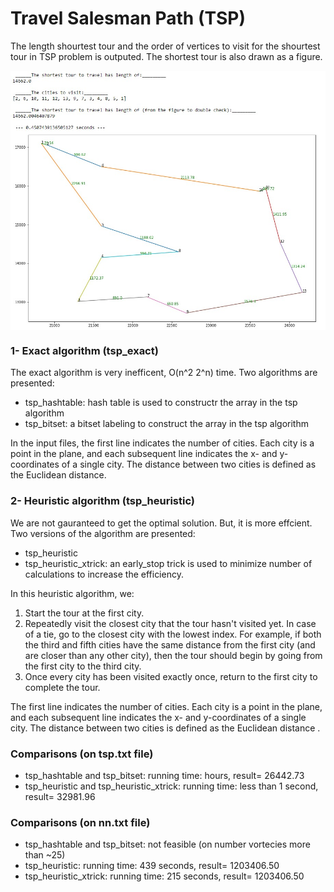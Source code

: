 # Travel Salesman Path (TSP) 
The length shourtest tour and the order of vertices to visit for the shourtest tour in TSP problem is outputed. The shortest tour is also drawn as a figure.

<p align="center">
<img  align="center" src="https://github.com/saniaki/tsp/blob/main/images/TSP_Image.jpg" width="800"/>

### 1- Exact algorithm (tsp_exact)
The exact algorithm is very inefficent, O(n^2 2^n) time. Two algorithms are presented:
* tsp_hashtable: hash table is used to constructr the array in the tsp algorithm
* tsp_bitset: a bitset labeling to construct the array in the tsp algorithm  

In the input files, the first line indicates the number of cities. Each city is a point in the plane, and each subsequent line indicates the x- and y-coordinates of a single city. The distance between two cities is defined as the Euclidean distance.


### 2- Heuristic algorithm (tsp_heuristic)
We are not gauranteed to get the optimal solution. But, it is more effcient. Two versions of the algorithm are presented:
* tsp_heuristic
* tsp_heuristic_xtrick: an early_stop trick is used to minimize number of calculations to increase the efficiency. 

In this heuristic algorithm, we:
1.	Start the tour at the first city.
2.	Repeatedly visit the closest city that the tour hasn't visited yet. In case of a tie, go to the closest city with the lowest index. For example, if both the third and fifth cities have the same distance from the first city (and are closer than any other city), then the tour should begin by going from the first city to the third city.
3.	Once every city has been visited exactly once, return to the first city to complete the tour.


The first line indicates the number of cities. Each city is a point in the plane, and each subsequent line indicates the x- and y-coordinates of a single city. The distance between two cities is defined as the Euclidean distance .

### Comparisons (on tsp.txt file)
* tsp_hashtable and tsp_bitset: running time: hours, result= 26442.73
* tsp_heuristic and tsp_heuristic_xtrick: running time: less than 1 second, result= 32981.96

### Comparisons (on nn.txt file)
* tsp_hashtable and tsp_bitset: not feasible (on number vortecies more than ~25)
* tsp_heuristic: running time: 439 seconds, result= 1203406.50
* tsp_heuristic_xtrick: running time: 215 seconds, result= 1203406.50
